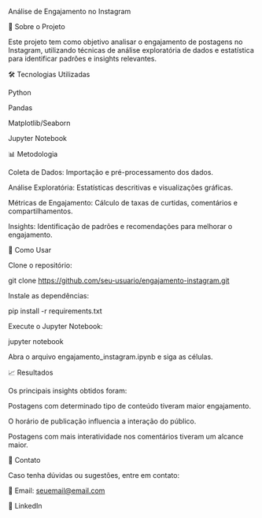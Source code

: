 Análise de Engajamento no Instagram

📌 Sobre o Projeto

Este projeto tem como objetivo analisar o engajamento de postagens no Instagram, utilizando técnicas de análise exploratória de dados e estatística para identificar padrões e insights relevantes.

🛠 Tecnologias Utilizadas

Python

Pandas

Matplotlib/Seaborn

Jupyter Notebook

📊 Metodologia

Coleta de Dados: Importação e pré-processamento dos dados.

Análise Exploratória: Estatísticas descritivas e visualizações gráficas.

Métricas de Engajamento: Cálculo de taxas de curtidas, comentários e compartilhamentos.

Insights: Identificação de padrões e recomendações para melhorar o engajamento.

🚀 Como Usar

Clone o repositório:

git clone https://github.com/seu-usuario/engajamento-instagram.git

Instale as dependências:

pip install -r requirements.txt

Execute o Jupyter Notebook:

jupyter notebook

Abra o arquivo engajamento_instagram.ipynb e siga as células.

📈 Resultados

Os principais insights obtidos foram:

Postagens com determinado tipo de conteúdo tiveram maior engajamento.

O horário de publicação influencia a interação do público.

Postagens com mais interatividade nos comentários tiveram um alcance maior.

📩 Contato

Caso tenha dúvidas ou sugestões, entre em contato:

📧 Email: seuemail@email.com

🔗 LinkedIn

